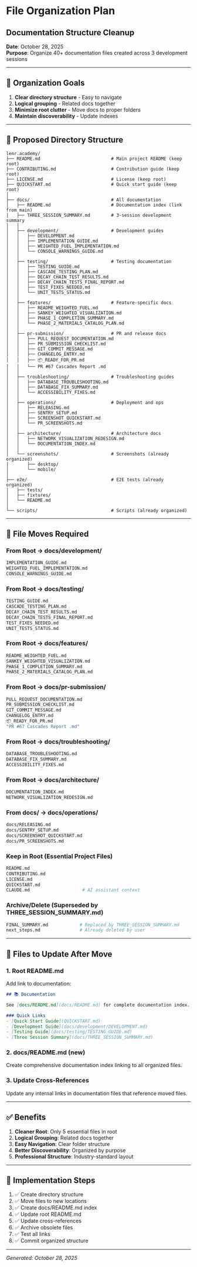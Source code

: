 # File Organization Plan
## Documentation Structure Cleanup

**Date**: October 28, 2025  
**Purpose**: Organize 40+ documentation files created across 3 development sessions

---

## 🎯 Organization Goals

1. **Clear directory structure** - Easy to navigate
2. **Logical grouping** - Related docs together
3. **Minimize root clutter** - Move docs to proper folders
4. **Maintain discoverability** - Update indexes

---

## 📁 Proposed Directory Structure

```
lenr.academy/
├── README.md                           # Main project README (keep root)
├── CONTRIBUTING.md                     # Contribution guide (keep root)
├── LICENSE.md                          # License (keep root)
├── QUICKSTART.md                       # Quick start guide (keep root)
│
├── docs/                               # All documentation
│   ├── README.md                       # Documentation index (link from main)
│   ├── THREE_SESSION_SUMMARY.md        # 3-session development summary
│   │
│   ├── development/                    # Development guides
│   │   ├── DEVELOPMENT.md
│   │   ├── IMPLEMENTATION_GUIDE.md
│   │   ├── WEIGHTED_FUEL_IMPLEMENTATION.md
│   │   └── CONSOLE_WARNINGS_GUIDE.md
│   │
│   ├── testing/                        # Testing documentation
│   │   ├── TESTING_GUIDE.md
│   │   ├── CASCADE_TESTING_PLAN.md
│   │   ├── DECAY_CHAIN_TEST_RESULTS.md
│   │   ├── DECAY_CHAIN_TESTS_FINAL_REPORT.md
│   │   ├── TEST_FIXES_NEEDED.md
│   │   └── UNIT_TESTS_STATUS.md
│   │
│   ├── features/                       # Feature-specific docs
│   │   ├── README_WEIGHTED_FUEL.md
│   │   ├── SANKEY_WEIGHTED_VISUALIZATION.md
│   │   ├── PHASE_1_COMPLETION_SUMMARY.md
│   │   └── PHASE_2_MATERIALS_CATALOG_PLAN.md
│   │
│   ├── pr-submission/                  # PR and release docs
│   │   ├── PULL_REQUEST_DOCUMENTATION.md
│   │   ├── PR_SUBMISSION_CHECKLIST.md
│   │   ├── GIT_COMMIT_MESSAGE.md
│   │   ├── CHANGELOG_ENTRY.md
│   │   ├── 📦_READY_FOR_PR.md
│   │   └── PR #67 Cascades Report .md
│   │
│   ├── troubleshooting/                # Troubleshooting guides
│   │   ├── DATABASE_TROUBLESHOOTING.md
│   │   ├── DATABASE_FIX_SUMMARY.md
│   │   └── ACCESSIBILITY_FIXES.md
│   │
│   ├── operations/                     # Deployment and ops
│   │   ├── RELEASING.md
│   │   ├── SENTRY_SETUP.md
│   │   ├── SCREENSHOT_QUICKSTART.md
│   │   └── PR_SCREENSHOTS.md
│   │
│   ├── architecture/                   # Architecture docs
│   │   ├── NETWORK_VISUALIZATION_REDESIGN.md
│   │   └── DOCUMENTATION_INDEX.md
│   │
│   └── screenshots/                    # Screenshots (already organized)
│       ├── desktop/
│       └── mobile/
│
├── e2e/                                # E2E tests (already organized)
│   ├── tests/
│   ├── fixtures/
│   └── README.md
│
└── scripts/                            # Scripts (already organized)
```

---

## 🔄 File Moves Required

### From Root → docs/development/
```bash
IMPLEMENTATION_GUIDE.md
WEIGHTED_FUEL_IMPLEMENTATION.md
CONSOLE_WARNINGS_GUIDE.md
```

### From Root → docs/testing/
```bash
TESTING_GUIDE.md
CASCADE_TESTING_PLAN.md
DECAY_CHAIN_TEST_RESULTS.md
DECAY_CHAIN_TESTS_FINAL_REPORT.md
TEST_FIXES_NEEDED.md
UNIT_TESTS_STATUS.md
```

### From Root → docs/features/
```bash
README_WEIGHTED_FUEL.md
SANKEY_WEIGHTED_VISUALIZATION.md
PHASE_1_COMPLETION_SUMMARY.md
PHASE_2_MATERIALS_CATALOG_PLAN.md
```

### From Root → docs/pr-submission/
```bash
PULL_REQUEST_DOCUMENTATION.md
PR_SUBMISSION_CHECKLIST.md
GIT_COMMIT_MESSAGE.md
CHANGELOG_ENTRY.md
📦_READY_FOR_PR.md
"PR #67 Cascades Report .md"
```

### From Root → docs/troubleshooting/
```bash
DATABASE_TROUBLESHOOTING.md
DATABASE_FIX_SUMMARY.md
ACCESSIBILITY_FIXES.md
```

### From Root → docs/architecture/
```bash
DOCUMENTATION_INDEX.md
NETWORK_VISUALIZATION_REDESIGN.md
```

### From docs/ → docs/operations/
```bash
docs/RELEASING.md
docs/SENTRY_SETUP.md
docs/SCREENSHOT_QUICKSTART.md
docs/PR_SCREENSHOTS.md
```

### Keep in Root (Essential Project Files)
```bash
README.md
CONTRIBUTING.md
LICENSE.md
QUICKSTART.md
CLAUDE.md                    # AI assistant context
```

### Archive/Delete (Superseded by THREE_SESSION_SUMMARY.md)
```bash
FINAL_SUMMARY.md            # Replaced by THREE_SESSION_SUMMARY.md
next_steps.md               # Already deleted by user
```

---

## 📝 Files to Update After Move

### 1. Root README.md
Add link to documentation:
```markdown
## 📚 Documentation

See [docs/README.md](docs/README.md) for complete documentation index.

### Quick Links
- [Quick Start Guide](QUICKSTART.md)
- [Development Guide](docs/development/DEVELOPMENT.md)
- [Testing Guide](docs/testing/TESTING_GUIDE.md)
- [Three Session Summary](docs/THREE_SESSION_SUMMARY.md)
```

### 2. docs/README.md (new)
Create comprehensive documentation index linking to all organized files.

### 3. Update Cross-References
Update any internal links in documentation files that reference moved files.

---

## ✅ Benefits

1. **Cleaner Root**: Only 5 essential files in root
2. **Logical Grouping**: Related docs together
3. **Easy Navigation**: Clear folder structure
4. **Better Discoverability**: Organized by purpose
5. **Professional Structure**: Industry-standard layout

---

## 🚀 Implementation Steps

1. ✅ Create directory structure
2. ✅ Move files to new locations
3. ✅ Create docs/README.md index
4. ✅ Update root README.md
5. ✅ Update cross-references
6. ✅ Archive obsolete files
7. ✅ Test all links
8. ✅ Commit organized structure

---

*Generated: October 28, 2025*

